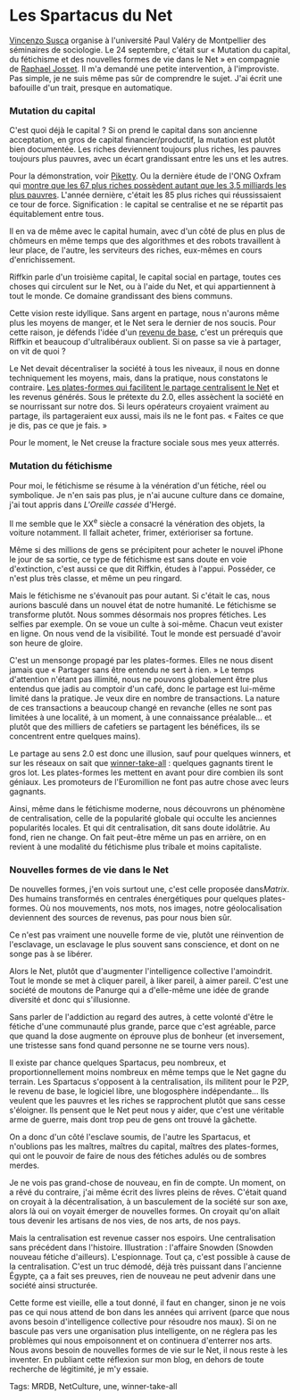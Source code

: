 # Les Spartacus du Net

[Vincenzo Susca](http://www.lescahiers.eu/contributeurs/vincenzo-susca/) organise à l'université Paul Valéry de Montpellier des séminaires de sociologie. Le 24 septembre, c'était sur « Mutation du capital, du fétichisme et des nouvelles formes de vie dans le Net » en compagnie de [Raphael Josset](http://www.lescahiers.eu/contributeurs/raphael-josset). Il m'a demandé une petite intervention, à l'improviste. Pas simple, je ne suis même pas sûr de comprendre le sujet. J'ai écrit une bafouille d'un trait, presque en automatique.

### Mutation du capital

C'est quoi déjà le capital ? Si on prend le capital dans son ancienne acceptation, en gros de capital financier/productif, la mutation est plutôt bien documentée. Les riches deviennent toujours plus riches, les pauvres toujours plus pauvres, avec un écart grandissant entre les uns et les autres.

Pour la démonstration, voir [Piketty](/tag/piketty/). Ou la dernière étude de l'ONG Oxfram qui [montre que les 67 plus riches possèdent autant que les 3,5 milliards les plus pauvres](http://www.humanite.fr/les-67-plus-riches-possedent-autant-que-les-35-milliards-plus-pauvres). L'année dernière, c'était les 85 plus riches qui réussissaient ce tour de force. Signification : le capital se centralise et ne se répartit pas équitablement entre tous.

Il en va de même avec le capital humain, avec d'un côté de plus en plus de chômeurs en même temps que des algorithmes et des robots travaillent à leur place, de l'autre, les serviteurs des riches, eux-mêmes en cours d'enrichissement.

Riffkin parle d'un troisième capital, le capital social en partage, toutes ces choses qui circulent sur le Net, ou à l'aide du Net, et qui appartiennent à tout le monde. Ce domaine grandissant des biens communs.

Cette vision reste idyllique. Sans argent en partage, nous n'aurons même plus les moyens de manger, et le Net sera le dernier de nos soucis. Pour cette raison, je défends l'idée d'un [revenu de base](/tag/revenu-de-base/), c'est un prérequis que Riffkin et beaucoup d'ultralibéraux oublient. Si on passe sa vie à partager, on vit de quoi ?

Le Net devait décentraliser la société à tous les niveaux, il nous en donne techniquement les moyens, mais, dans la pratique, nous constatons le contraire. [Les plates-formes qui facilitent le partage centralisent le Net](/2014/09/16/la-fin-de-lartisanat-numerique/) et les revenus générés. Sous le prétexte du 2.0, elles assèchent la société en se nourrissant sur notre dos. Si leurs opérateurs croyaient vraiment au partage, ils partageraient eux aussi, mais ils ne le font pas. « Faites ce que je dis, pas ce que je fais. »

Pour le moment, le Net creuse la fracture sociale sous mes yeux atterrés.

### Mutation du fétichisme

Pour moi, le fétichisme se résume à la vénération d'un fétiche, réel ou symbolique. Je n'en sais pas plus, je n'ai aucune culture dans ce domaine, j'ai tout appris dans *L'Oreille cassée* d'Hergé.

Il me semble que le XX<sup>e</sup> siècle a consacré la vénération des objets, la voiture notamment. Il fallait acheter, frimer, extérioriser sa fortune.

Même si des millions de gens se précipitent pour acheter le nouvel iPhone le jour de sa sortie, ce type de fétichisme est sans doute en voie d'extinction, c'est aussi ce que dit Riffkin, études à l'appui. Posséder, ce n'est plus très classe, et même un peu ringard.

Mais le fétichisme ne s'évanouit pas pour autant. Si c'était le cas, nous aurions basculé dans un nouvel état de notre humanité. Le fétichisme se transforme plutôt. Nous sommes désormais nos propres fétiches. Les selfies par exemple. On se voue un culte à soi-même. Chacun veut exister en ligne. On nous vend de la visibilité. Tout le monde est persuadé d'avoir son heure de gloire.

C'est un mensonge propagé par les plates-formes. Elles ne nous disent jamais que « Partager sans être entendu ne sert à rien. » Le temps d'attention n'étant pas illimité, nous ne pouvons globalement être plus entendus que jadis au comptoir d'un café, donc le partage est lui-même limité dans la pratique. Je veux dire en nombre de transactions. La nature de ces transactions a beaucoup changé en revanche (elles ne sont pas limitées à une localité, à un moment, à une connaissance préalable… et plutôt que des milliers de cafetiers se partagent les bénéfices, ils se concentrent entre quelques mains).

Le partage au sens 2.0 est donc une illusion, sauf pour quelques winners, et sur les réseaux on sait que [winner-take-all](http://en.wikipedia.org/wiki/Winner-take-all) : quelques gagnants tirent le gros lot. Les plates-formes les mettent en avant pour dire combien ils sont géniaux. Les promoteurs de l'Euromillion ne font pas autre chose avec leurs gagnants.

Ainsi, même dans le fétichisme moderne, nous découvrons un phénomène de centralisation, celle de la popularité globale qui occulte les anciennes popularités locales. Et qui dit centralisation, dit sans doute idolâtrie. Au fond, rien ne change. On fait peut-être même un pas en arrière, on en revient à une modalité du fétichisme plus tribale et moins capitaliste.

### Nouvelles formes de vie dans le Net

De nouvelles formes, j'en vois surtout une, c'est celle proposée dans*Matrix*. Des humains transformés en centrales énergétiques pour quelques plates-formes. Où nos mouvements, nos mots, nos images, notre géolocalisation deviennent des sources de revenus, pas pour nous bien sûr.

Ce n'est pas vraiment une nouvelle forme de vie, plutôt une réinvention de l'esclavage, un esclavage le plus souvent sans conscience, et dont on ne songe pas à se libérer.

Alors le Net, plutôt que d'augmenter l'intelligence collective l'amoindrit. Tout le monde se met à cliquer pareil, à liker pareil, à aimer pareil. C'est une société de moutons de Panurge qui a d'elle-même une idée de grande diversité et donc qui s'illusionne.

Sans parler de l'addiction au regard des autres, à cette volonté d'être le fétiche d'une communauté plus grande, parce que c'est agréable, parce que quand la dose augmente on éprouve plus de bonheur (et inversement, une tristesse sans fond quand personne ne se tourne vers nous).

Il existe par chance quelques Spartacus, peu nombreux, et proportionnellement moins nombreux en même temps que le Net gagne du terrain. Les Spartacus s'opposent à la centralisation, ils militent pour le P2P, le revenu de base, le logiciel libre, une blogosphère indépendante… Ils veulent que les pauvres et les riches se rapprochent plutôt que sans cesse s'éloigner. Ils pensent que le Net peut nous y aider, que c'est une véritable arme de guerre, mais dont trop peu de gens ont trouvé la gâchette.

On a donc d'un côté l'esclave soumis, de l'autre les Spartacus, et n'oublions pas les maîtres, maîtres du capital, maîtres des plates-formes, qui ont le pouvoir de faire de nous des fétiches adulés ou de sombres merdes.

Je ne vois pas grand-chose de nouveau, en fin de compte. Un moment, on a rêvé du contraire, j'ai même écrit des livres pleins de rêves. C'était quand on croyait à la décentralisation, à un basculement de la société sur son axe, alors là oui on voyait émerger de nouvelles formes. On croyait qu'on allait tous devenir les artisans de nos vies, de nos arts, de nos pays.

Mais la centralisation est revenue casser nos espoirs. Une centralisation sans précédent dans l'histoire. Illustration : l'affaire Snowden (Snowden nouveau fétiche d'ailleurs). L'espionnage. Tout ça, c'est possible à cause de la centralisation. C'est un truc démodé, déjà très puissant dans l'ancienne Égypte, ça a fait ses preuves, rien de nouveau ne peut advenir dans une société ainsi structurée.

Cette forme est vieille, elle a tout donné, il faut en changer, sinon je ne vois pas ce qui nous attend de bon dans les années qui arrivent (parce que nous avons besoin d'intelligence collective pour résoudre nos maux). Si on ne bascule pas vers une organisation plus intelligente, on ne réglera pas les problèmes qui nous empoisonnent et on continuera d'enterrer nos arts. Nous avons besoin de nouvelles formes de vie sur le Net, il nous reste à les inventer. En publiant cette réflexion sur mon blog, en dehors de toute recherche de légitimité, je m'y essaie.

Tags: MRDB, NetCulture, une, winner-take-all